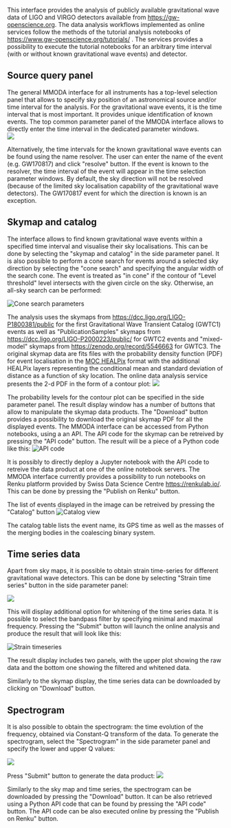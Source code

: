 This interface provides the analysis of publicly available gravitational wave data of LIGO and VIRGO detectors available from https://gw-openscience.org. The data analysis workflows implemented as online services follow the methods of the tutorial analysis notebooks of https://www.gw-openscience.org/tutorials/ . The services provides a possibility to execute the tutorial notebooks for an arbitrary time interval 
(with or without known gravitational wave events) and detector. 
  
## Source query panel

The general MMODA interface for all instruments has a top-level selection panel that allows to specify sky position of an astronomical source and/or time interval for the analysis. For the gravitational wave events, it is the time interval that is most important. It provides unique identification of known events. The top common parameter panel of the MMODA interface allows to directly enter the time interval in the dedicated parameter windows.  
      ![](im/frontend_top_pane_gw.png)
      
Alternatively, the time intervals for the known gravitational wave events can be found using the name resolver. The user can enter the name of the event (e.g. GW170817) and click "resolve" button. If the event is known to the resolver, the time interval of the event will appear in the time selection parameter windows. By default, the sky direction will not be resolved (because of the limited sky localisation capability of the gravitational wave detectors). The GW170817 event for which the direction is known is an exception. 

## Skymap and catalog

The interface allows to find known gravitational wave events within a specified time interval and visualise their sky localisations. This can be done by selecting the "skymap and catalog" in the side parameter panel. It is also possible to perform a cone search for events around a selected sky direction by selecting the "cone search" and specifying the angular width of the search cone. The event is treated as "in cone" if the contour of "Level threshold" level intersects with the given circle on the sky. Otherwise, an all-sky search can be performed:  

![Cone search parameters](im/conesearch_param.png)


The analysis uses the skymaps from https://dcc.ligo.org/LIGO-P1800381/public for the first Gravitational Wave Transient Catalog (GWTC1) events as well as "PublicationSamples" skymaps from https://dcc.ligo.org/LIGO-P2000223/public/ for GWTC2 events and "mixed-model" skymaps from https://zenodo.org/record/5546663 for GWTC3. The original skymap data are fits files with the probability density function (PDF) for event localisation in the [MOC HEALPix](https://www.ivoa.net/documents/MOC/20190215/WD-MOC-1.1-20190215.pdf) format with the additional HEALPix layers representing the conditional mean and standard deviation of distance as a function of sky location. The online data analysis service presents the 2-d PDF in the form of a contour plot:
![](im/skymap.png)

The probability levels for the contour plot can be specified in the side parameter panel. The result display window has a number of buttons that allow to manipulate the skymap data products. The "Download" button provides a possibility to download the original skymap PDF for all the displayed events. The MMODA interface can be accessed from Python notebooks, using a an API. The API code for the skymap can be retreived by pressing the "API code" button. The result will be a piece of a Python code like this:
![API code](im/api_skymap.png)

It is possibly to directly deploy a Jupyter notebook with the API code to retreive the data product at one of the online notebook servers. The MMODA interface currently provides a possibility to run notebooks on Renku platform provided by Swiss Data Science Centre https://renkulab.io/. This can be done by pressing the "Publish on Renku" button.

The list of events displayed in the image can be retreived by pressing the "Catalog" button
![Catalog view](im/catalog_view.png)

The catalog table lists the event name, its GPS time as well as the masses of the merging bodies in the coalescing binary system.

## Time series data

Apart from sky maps, it is possible to obtain strain time-series for different gravitational wave detectors. This can be done by selecting "Strain time series" button in the side parameter panel:

![](im/strain_param.png)
   
This will display additional option for whitening of the time series data. It is possible to select the bandpass filter by specifying minimal and maximal frequency. 
Pressing the "Submit" button will launch the online analysis and produce the result that will look like this:

![Strain timeseries](im/strain.png)

The result display includes two panels, with the upper plot showing the raw data and the bottom one showing the filtered and whitened data. 

Similarly to the skymap display, the time series data can be downloaded by clicking on "Download" button. 

## Spectrogram
It is also possible to obtain the spectrogram: the time evolution of the frequency, obtained via Constant-Q transform of the data. To generate the spectrogram, select the "Spectrogram" in the side parameter panel and specify the lower and upper Q values:

![](im/spectrogram_panel.png)

Press "Submit" button to generate the data product:
![](im/sgram.png)

Similarly to the sky map and time series, the spectrogram can be downloaded by pressing the "Download" button. It can be also retrieved using a Python API code that can be found by pressing the "API code" button. The API code can be also executed online by pressing the "Publish on Renku" button. 

